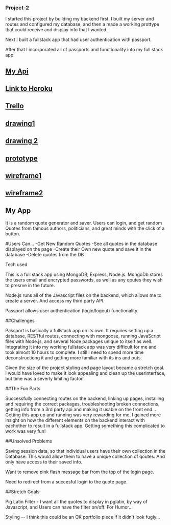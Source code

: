 ### Project-2

I started this project by building my backend first.  I built my server and routes and configured my database, and then a made a working prottype that could receive and display info that I wanted.

Next I built a fullstack app that had user authentication with passport.  

After that I incorporated all of passports and functionality into my full stack app.
## [My Api](https://theysaidso.com/api)
## [Link to Heroku](https://protected-springs-84894.herokuapp.com/)
## [Trello](https://trello.com/b/hpwPDMRY/project-2)
## [drawing1](http://i.imgur.com/nKXrjdu.jpg?1)
## [drawing 2](http://i.imgur.com/rOkzpHl.jpg)
## [prototype](http://i.imgur.com/pC9f82x.png)
## [wireframe1](http://i.imgur.com/aAySVF4.png)
## [wireframe2](http://i.imgur.com/0u3ugs8.png)


## My App

It is a random quote generator and saver.  Users can login, and get random Quotes from famous authors, politicians, and great minds with the click of a button. 

#Users Can...
-Get New Random Quotes
-See all quotes in the database displayed on the page
-Create their Own new quote and save it in the database
-Delete quotes from the DB


Tech used

This is a full stack app using MongoDB, Express, Node.js.  MongoDb stores the users email and encrypted passwords, as well as any qoutes they wish to presrve in the future.

Node.js runs all of the Javascript files on the backend, which allows me to create a server.  And access my third party API.

Passport allows user authentication (login/logout) functionality.


##Challenges

Passport is basically a fullstack app on its own.  It requires setting up a database, RESTful routes, connecting with mongoose, running JavaScript files with Node.js, and several Node packages unique to itself as well.  
	Integrating it into my working fullstack app was very difficult for me and took almost 10 hours to complete.
I still I need to spend more time deconstructiong it and getting more familiar with its ins and outs.  

Given the size of the project styling and page layout became a stretch goal.  I would have loved to make it look appealing and clean up the userinterface, but time was a severly limiting factor.


##The Fun Parts

Successfully connecting routes on the backend, linking up pages, installing and requiring the correct packages, troubleshooting broken connections, getting info from a 3rd party api and making it usable on the front end...
	Getting this app up and running was very rewarding for me.  I gained more insight on how the different elements on the backend interact with eachother to result in a fullstack app.  Getting something this complicated to work was very fun!



##Unsolved Problems

Saving session data, so that individual users have their own collection in the Database.  This would allow them to have a unique collection of qoutes. And only have access to their saved info.

Want to remove pink flash message bar from the top of the login page.

Need to redirect from a succesful login to the quote page.

##Stretch Goals

Pig Latin Filter - I want all the quotes to display in pglatin, by way of Javascript, and Users can have the filter on/off. For Humor...

Styling -- I think this could be an OK portfolio piece if it didn't look fugly...



